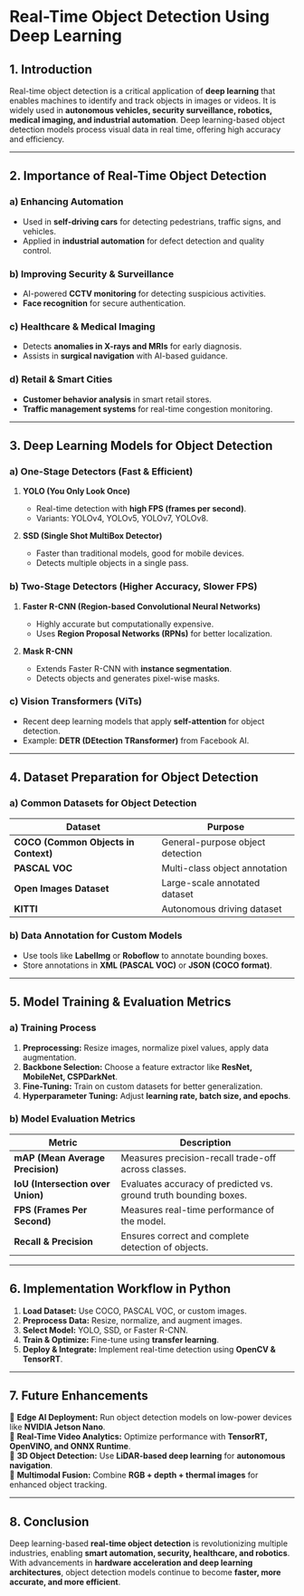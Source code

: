 # **Real-Time Object Detection Using Deep Learning**  

## **1. Introduction**  
Real-time object detection is a critical application of **deep learning** that enables machines to identify and track objects in images or videos. It is widely used in **autonomous vehicles, security surveillance, robotics, medical imaging, and industrial automation**. Deep learning-based object detection models process visual data in real time, offering high accuracy and efficiency.  

---

## **2. Importance of Real-Time Object Detection**  
### **a) Enhancing Automation**  
- Used in **self-driving cars** for detecting pedestrians, traffic signs, and vehicles.  
- Applied in **industrial automation** for defect detection and quality control.  

### **b) Improving Security & Surveillance**  
- AI-powered **CCTV monitoring** for detecting suspicious activities.  
- **Face recognition** for secure authentication.  

### **c) Healthcare & Medical Imaging**  
- Detects **anomalies in X-rays and MRIs** for early diagnosis.  
- Assists in **surgical navigation** with AI-based guidance.  

### **d) Retail & Smart Cities**  
- **Customer behavior analysis** in smart retail stores.  
- **Traffic management systems** for real-time congestion monitoring.  

---

## **3. Deep Learning Models for Object Detection**  
### **a) One-Stage Detectors (Fast & Efficient)**  
1. **YOLO (You Only Look Once)**
   - Real-time detection with **high FPS (frames per second)**.  
   - Variants: YOLOv4, YOLOv5, YOLOv7, YOLOv8.  

2. **SSD (Single Shot MultiBox Detector)**
   - Faster than traditional models, good for mobile devices.  
   - Detects multiple objects in a single pass.  

### **b) Two-Stage Detectors (Higher Accuracy, Slower FPS)**  
1. **Faster R-CNN (Region-based Convolutional Neural Networks)**
   - Highly accurate but computationally expensive.  
   - Uses **Region Proposal Networks (RPNs)** for better localization.  

2. **Mask R-CNN**
   - Extends Faster R-CNN with **instance segmentation**.  
   - Detects objects and generates pixel-wise masks.  

### **c) Vision Transformers (ViTs)**
   - Recent deep learning models that apply **self-attention** for object detection.  
   - Example: **DETR (DEtection TRansformer)** from Facebook AI.  

---

## **4. Dataset Preparation for Object Detection**  
### **a) Common Datasets for Object Detection**  
| **Dataset** | **Purpose** |
|------------|------------|
| **COCO (Common Objects in Context)** | General-purpose object detection |
| **PASCAL VOC** | Multi-class object annotation |
| **Open Images Dataset** | Large-scale annotated dataset |
| **KITTI** | Autonomous driving dataset |

### **b) Data Annotation for Custom Models**  
- Use tools like **LabelImg** or **Roboflow** to annotate bounding boxes.  
- Store annotations in **XML (PASCAL VOC)** or **JSON (COCO format)**.  

---

## **5. Model Training & Evaluation Metrics**  
### **a) Training Process**  
1. **Preprocessing:** Resize images, normalize pixel values, apply data augmentation.  
2. **Backbone Selection:** Choose a feature extractor like **ResNet, MobileNet, CSPDarkNet**.  
3. **Fine-Tuning:** Train on custom datasets for better generalization.  
4. **Hyperparameter Tuning:** Adjust **learning rate, batch size, and epochs**.  

### **b) Model Evaluation Metrics**  
| **Metric** | **Description** |
|------------|----------------|
| **mAP (Mean Average Precision)** | Measures precision-recall trade-off across classes. |
| **IoU (Intersection over Union)** | Evaluates accuracy of predicted vs. ground truth bounding boxes. |
| **FPS (Frames Per Second)** | Measures real-time performance of the model. |
| **Recall & Precision** | Ensures correct and complete detection of objects. |

---

## **6. Implementation Workflow in Python**  
1. **Load Dataset:** Use COCO, PASCAL VOC, or custom images.  
2. **Preprocess Data:** Resize, normalize, and augment images.  
3. **Select Model:** YOLO, SSD, or Faster R-CNN.  
4. **Train & Optimize:** Fine-tune using **transfer learning**.  
5. **Deploy & Integrate:** Implement real-time detection using **OpenCV & TensorRT**.  

---

## **7. Future Enhancements**  
🔹 **Edge AI Deployment:** Run object detection models on low-power devices like **NVIDIA Jetson Nano**.  
🔹 **Real-Time Video Analytics:** Optimize performance with **TensorRT, OpenVINO, and ONNX Runtime**.  
🔹 **3D Object Detection:** Use **LiDAR-based deep learning** for **autonomous navigation**.  
🔹 **Multimodal Fusion:** Combine **RGB + depth + thermal images** for enhanced object tracking.  

---

## **8. Conclusion**  
Deep learning-based **real-time object detection** is revolutionizing multiple industries, enabling **smart automation, security, healthcare, and robotics**. With advancements in **hardware acceleration and deep learning architectures**, object detection models continue to become **faster, more accurate, and more efficient**.  
